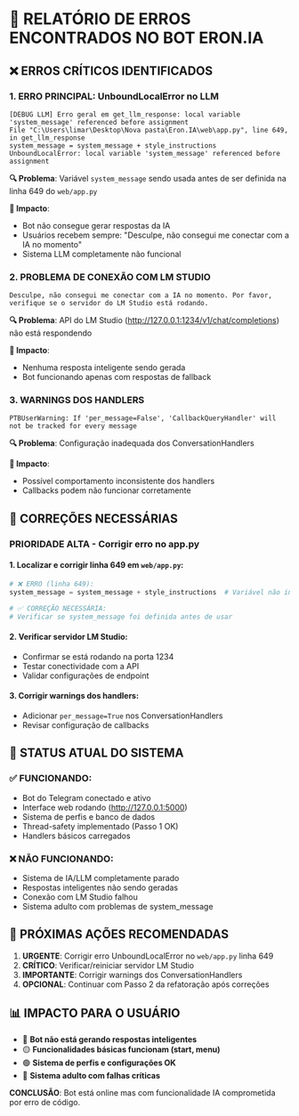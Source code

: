 # 🚨 RELATÓRIO DE ERROS ENCONTRADOS NO BOT ERON.IA

## ❌ **ERROS CRÍTICOS IDENTIFICADOS**

### 1. **ERRO PRINCIPAL: UnboundLocalError no LLM**
```
[DEBUG LLM] Erro geral em get_llm_response: local variable 'system_message' referenced before assignment
File "C:\Users\limar\Desktop\Nova pasta\Eron.IA\web\app.py", line 649, in get_llm_response
system_message = system_message + style_instructions
UnboundLocalError: local variable 'system_message' referenced before assignment
```

**🔍 Problema**: Variável `system_message` sendo usada antes de ser definida na linha 649 do `web/app.py`

**🎯 Impacto**: 
- Bot não consegue gerar respostas da IA
- Usuários recebem sempre: "Desculpe, não consegui me conectar com a IA no momento"
- Sistema LLM completamente não funcional

### 2. **PROBLEMA DE CONEXÃO COM LM STUDIO**
```
Desculpe, não consegui me conectar com a IA no momento. Por favor, verifique se o servidor do LM Studio está rodando.
```

**🔍 Problema**: API do LM Studio (http://127.0.0.1:1234/v1/chat/completions) não está respondendo

**🎯 Impacto**: 
- Nenhuma resposta inteligente sendo gerada
- Bot funcionando apenas com respostas de fallback

### 3. **WARNINGS DOS HANDLERS**
```
PTBUserWarning: If 'per_message=False', 'CallbackQueryHandler' will not be tracked for every message
```

**🔍 Problema**: Configuração inadequada dos ConversationHandlers

**🎯 Impacto**: 
- Possível comportamento inconsistente dos handlers
- Callbacks podem não funcionar corretamente

## 🔧 **CORREÇÕES NECESSÁRIAS**

### **PRIORIDADE ALTA - Corrigir erro no app.py**

#### 1. Localizar e corrigir linha 649 em `web/app.py`:
```python
# ❌ ERRO (linha 649):
system_message = system_message + style_instructions  # Variável não inicializada

# ✅ CORREÇÃO NECESSÁRIA:
# Verificar se system_message foi definida antes de usar
```

#### 2. Verificar servidor LM Studio:
- Confirmar se está rodando na porta 1234
- Testar conectividade com a API
- Validar configurações de endpoint

#### 3. Corrigir warnings dos handlers:
- Adicionar `per_message=True` nos ConversationHandlers
- Revisar configuração de callbacks

## 🎯 **STATUS ATUAL DO SISTEMA**

### ✅ **FUNCIONANDO**:
- Bot do Telegram conectado e ativo
- Interface web rodando (http://127.0.0.1:5000)  
- Sistema de perfis e banco de dados
- Thread-safety implementado (Passo 1 OK)
- Handlers básicos carregados

### ❌ **NÃO FUNCIONANDO**:
- Sistema de IA/LLM completamente parado
- Respostas inteligentes não sendo geradas
- Conexão com LM Studio falhou
- Sistema adulto com problemas de system_message

## 🚀 **PRÓXIMAS AÇÕES RECOMENDADAS**

1. **URGENTE**: Corrigir erro UnboundLocalError no `web/app.py` linha 649
2. **CRÍTICO**: Verificar/reiniciar servidor LM Studio
3. **IMPORTANTE**: Corrigir warnings dos ConversationHandlers
4. **OPCIONAL**: Continuar com Passo 2 da refatoração após correções

## 📊 **IMPACTO PARA O USUÁRIO**

- 🔴 **Bot não está gerando respostas inteligentes**
- 🟡 **Funcionalidades básicas funcionam (start, menu)**
- 🟢 **Sistema de perfis e configurações OK**
- 🔴 **Sistema adulto com falhas críticas**

**CONCLUSÃO**: Bot está online mas com funcionalidade IA comprometida por erro de código.